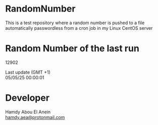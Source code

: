 # RandomNumber    
This is a test repository where a random number is pushed to a file automatically passwordless from a cron job in my Linux CentOS server    
# Random Number of the last run   
12902
      
Last update (GMT +1)    
05/05/25 00:00:01
# Developer    
Hamdy Abou El Anein   
hamdy.aea@protonmail.com

